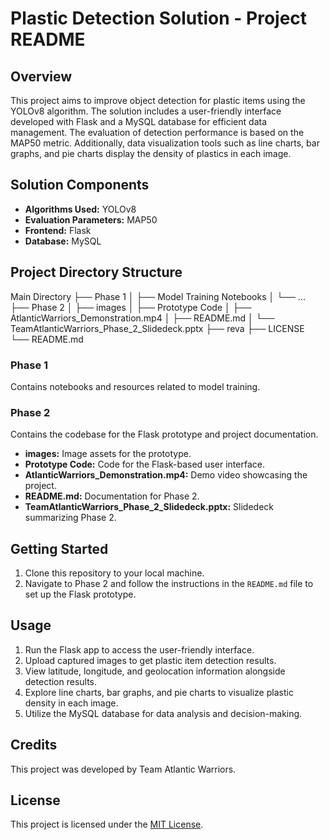 # Plastic Detection Solution - Project README

## Overview
This project aims to improve object detection for plastic items using the YOLOv8 algorithm. The solution includes a user-friendly interface developed with Flask and a MySQL database for efficient data management. The evaluation of detection performance is based on the MAP50 metric. Additionally, data visualization tools such as line charts, bar graphs, and pie charts display the density of plastics in each image.

## Solution Components
- **Algorithms Used:** YOLOv8
- **Evaluation Parameters:** MAP50
- **Frontend:** Flask
- **Database:** MySQL

## Project Directory Structure

Main Directory
├── Phase 1
│ ├── Model Training Notebooks
│ └── ...
├── Phase 2
│ ├── images
│ ├── Prototype Code
│ ├── AtlanticWarriors_Demonstration.mp4
│ ├── README.md
│ └── TeamAtlanticWarriors_Phase_2_Slidedeck.pptx
├── reva
├── LICENSE
└── README.md


### Phase 1
Contains notebooks and resources related to model training.

### Phase 2
Contains the codebase for the Flask prototype and project documentation.
- **images:** Image assets for the prototype.
- **Prototype Code:** Code for the Flask-based user interface.
- **AtlanticWarriors_Demonstration.mp4:** Demo video showcasing the project.
- **README.md:** Documentation for Phase 2.
- **TeamAtlanticWarriors_Phase_2_Slidedeck.pptx:** Slidedeck summarizing Phase 2.

## Getting Started
1. Clone this repository to your local machine.
2. Navigate to Phase 2 and follow the instructions in the `README.md` file to set up the Flask prototype.

## Usage
1. Run the Flask app to access the user-friendly interface.
2. Upload captured images to get plastic item detection results.
3. View latitude, longitude, and geolocation information alongside detection results.
4. Explore line charts, bar graphs, and pie charts to visualize plastic density in each image.
5. Utilize the MySQL database for data analysis and decision-making.

## Credits
This project was developed by Team Atlantic Warriors.

## License
This project is licensed under the [MIT License](LICENSE).


